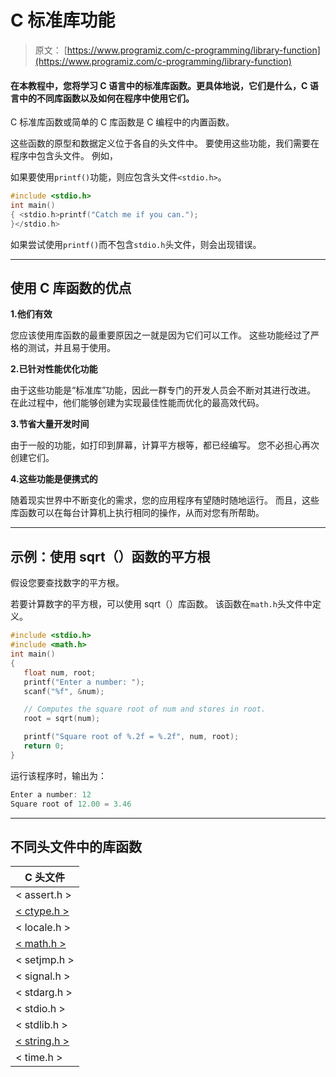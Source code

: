 # C 标准库功能

> 原文： [https://www.programiz.com/c-programming/library-function](https://www.programiz.com/c-programming/library-function)

#### 在本教程中，您将学习 C 语言中的标准库函数。更具体地说，它们是什么，C 语言中的不同库函数以及如何在程序中使用它们。

C 标准库函数或简单的 C 库函数是 C 编程中的内置函数。

这些函数的原型和数据定义位于各自的头文件中。 要使用这些功能，我们需要在程序中包含头文件。 例如，

如果要使用`printf()`功能，则应包含头文件`<stdio.h>`。

```c
#include <stdio.h>
int main()
{ <stdio.h>printf("Catch me if you can."); 
}</stdio.h> 
```

如果尝试使用`printf()`而不包含`stdio.h`头文件，则会出现错误。

* * *

## 使用 C 库函数的优点

**1.他们有效**

您应该使用库函数的最重要原因之一就是因为它们可以工作。 这些功能经过了严格的测试，并且易于使用。

**2.已针对性能优化功能**

由于这些功能是“标准库”功能，因此一群专门的开发人员会不断对其进行改进。 在此过程中，他们能够创建为实现最佳性能而优化的最高效代码。

**3.节省大量开发时间**

由于一般的功能，如打印到屏幕，计算平方根等，都已经编写。 您不必担心再次创建它们。

**4.这些功能是便携式的**

随着现实世界中不断变化的需求，您的应用程序有望随时随地运行。 而且，这些库函数可以在每台计算机上执行相同的操作，从而对您有所帮助。

* * *

## 示例：使用 sqrt（）函数的平方根

假设您要查找数字的平方根。

若要计算数字的平方根，可以使用 sqrt（）库函数。 该函数在`math.h`头文件中定义。

```c
#include <stdio.h>
#include <math.h>
int main()
{
   float num, root;
   printf("Enter a number: ");
   scanf("%f", &num);

   // Computes the square root of num and stores in root.
   root = sqrt(num);

   printf("Square root of %.2f = %.2f", num, root);
   return 0;
}
```

运行该程序时，输出为：

```c
Enter a number: 12
Square root of 12.00 = 3.46
```

* * *

## 不同头文件中的库函数

| C 头文件 |
| --- |
| < assert.h > | 程序断言功能 |
| [< ctype.h >](/c-programming/library-function/ctype.h "<ctype.h> header file") | 字符类型功能 |
| < locale.h > | 本地化功能 |
| [< math.h >](/c-programming/library-function/math.h "<math.h> header file") | 数学功能 |
| < setjmp.h > | 跳转功能 |
| < signal.h > | 信号处理功能 |
| < stdarg.h > | 可变参数处理功能 |
| < stdio.h > | 标准输入/输出功能 |
| < stdlib.h > | 标准实用程序功能 |
| [< string.h >](/c-programming/library-function/string.h "C <string.h> header") | 字符串处理功能 |
| < time.h > | 日期时间功能 |